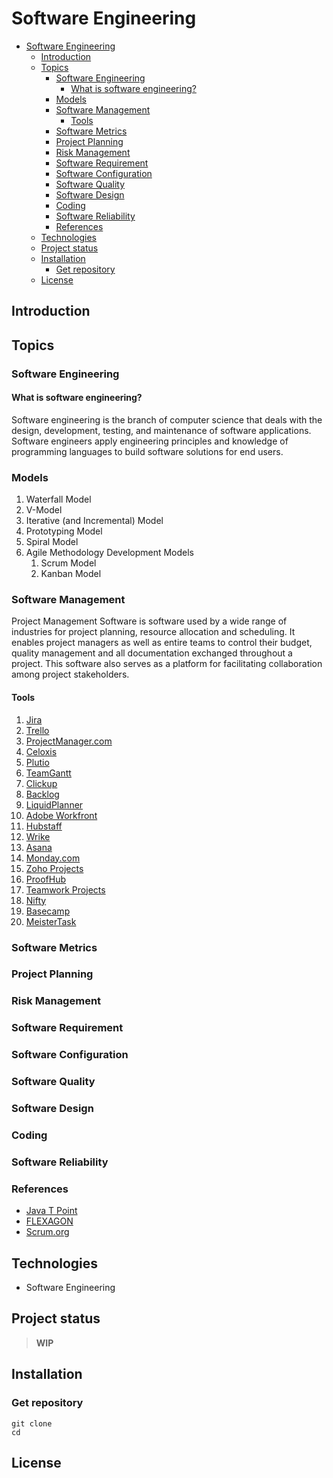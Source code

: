 # Software Engineering

- [Software Engineering](#software-engineering)
  - [Introduction](#introduction)
  - [Topics](#topics)
    - [Software Engineering](#software-engineering-1)
      - [What is software engineering?](#what-is-software-engineering)
    - [Models](#models)
    - [Software Management](#software-management)
      - [Tools](#tools)
    - [Software Metrics](#software-metrics)
    - [Project Planning](#project-planning)
    - [Risk Management](#risk-management)
    - [Software Requirement](#software-requirement)
    - [Software Configuration](#software-configuration)
    - [Software Quality](#software-quality)
    - [Software Design](#software-design)
    - [Coding](#coding)
    - [Software Reliability](#software-reliability)
    - [References](#references)
  - [Technologies](#technologies)
  - [Project status](#project-status)
  - [Installation](#installation)
    - [Get repository](#get-repository)
  - [License](#license)

## Introduction

## Topics

### Software Engineering

#### What is software engineering?

<p> Software engineering is the branch of computer science that deals with the design, development, testing, and maintenance of software applications. Software engineers apply engineering principles and knowledge of programming languages to build software solutions for end users. </p>

### Models

1. Waterfall Model
2. V-Model
3. Iterative (and Incremental) Model
4. Prototyping Model
5. Spiral Model
6. Agile Methodology Development Models
   1. Scrum Model
   2. Kanban Model

### Software Management

<p>Project Management Software is software used by a wide range of industries for project planning, resource allocation and scheduling. It enables project managers as well as entire teams to control their budget, quality management and all documentation exchanged throughout a project. This software also serves as a platform for facilitating collaboration among project stakeholders.</p>

#### Tools

1. [Jira](https://www.atlassian.com/)
2. [Trello](https://trello.com/)
3. [ProjectManager.com](https://www.projectmanager.com/)
4. [Celoxis](https://www.celoxis.com/)
5. [Plutio](https://www.plutio.com/)
6. [TeamGantt](https://www.teamgantt.com/)
7. [Clickup](https://clickup.com/)
8. [Backlog](https://nulab.com/backlog/)
9. [LiquidPlanner](https://www.liquidplanner.com/)
10. [Adobe Workfront](https://business.adobe.com/products/workfront/main.html)
11. [Hubstaff](https://hubstaff.com/tasks)
12. [Wrike](https://www.wrike.com/)
13. [Asana](https://asana.com/)
14. [Monday.com](https://monday.com/)
15. [Zoho Projects](https://www.zoho.com/)
16. [ProofHub](https://www.proofhub.com/)
17. [Teamwork Projects](https://www.teamwork.com/)
18. [Nifty](https://niftypm.com/)
19. [Basecamp](www.basecamp.com)
20. [MeisterTask](www.meistertask.com)

### Software Metrics

### Project Planning

### Risk Management

### Software Requirement

### Software Configuration

### Software Quality

### Software Design

### Coding

### Software Reliability

### References

- [Java T Point](https://www.javatpoint.com/software-engineering-tutorial)
- [FLEXAGON](https://flexagon.com/blog/7-software-development-models-you-should-know/)
- [Scrum.org](https://www.scrum.org/resources/what-is-scrum)

## Technologies

- Software Engineering

## Project status

> **WIP**

## Installation

### Get repository

```git
git clone
cd
```

## License
